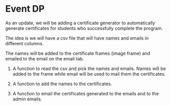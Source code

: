 # Event DP

As an update, we will be adding a certificate generator to automatically generate certificates for students who successfully complete the program.

The idea is we will have a csv file that will have names and emails in different columns.

The names will be added to the certificate frames (image frame) and emailed to the email on the email tab.

1. A function to read the csv and pick the names and emails. Names will be added to the frame while email will be used to mail them the certificates.

2. A function to add the names to the certificates.

3. A function to email the certificates generated to the emails and to the admin emails.
